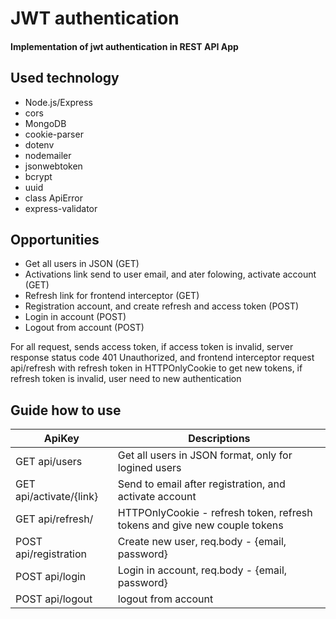 # JWT authentication

#### Implementation of jwt authentication in REST API App

## Used technology

- Node.js/Express
- cors
- MongoDB
- cookie-parser
- dotenv
- nodemailer
- jsonwebtoken
- bcrypt
- uuid
- class ApiError
- express-validator

## Opportunities

- Get all users in JSON (GET)
- Activations link send to user email, and ater folowing, activate account (GET)
- Refresh link for frontend interceptor (GET)
- Registration account, and create refresh and access token (POST)
- Login in account (POST)
- Logout from account (POST)

For all request, sends access token, if access token is invalid, server response status code 401 Unauthorized, and frontend interceptor request api/refresh with refresh token in HTTPOnlyCookie to get new tokens, if refresh token is invalid, user need to new authentication

## Guide how to use

| ApiKey                  | Descriptions                                                              |
| ----------------------- | ------------------------------------------------------------------------- |
| GET api/users           | Get all users in JSON format, only for logined users                      |
| GET api/activate/{link} | Send to email after registration, and activate account                    |
| GET api/refresh/        | HTTPOnlyCookie - refresh token, refresh tokens and give new couple tokens |
| POST api/registration   | Create new user, req.body - {email, password}                             |
| POST api/login          | Login in account, req.body - {email, password}                            |
| POST api/logout         | logout from account                                                       |
